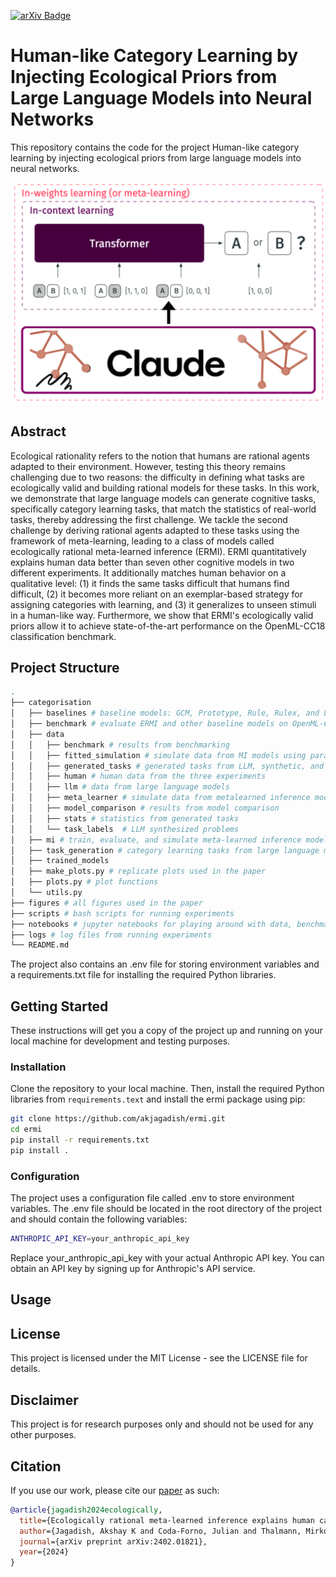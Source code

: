 [![arXiv Badge](https://img.shields.io/badge/arXiv-B31B1B?logo=arxiv&logoColor=fff&style=for-the-badge)](https://arxiv.org/abs/2402.01821) 


# Human-like Category Learning by Injecting Ecological Priors from Large Language Models into Neural Networks
This repository contains the code for the project Human-like category learning by injecting ecological priors from large language models into neural networks. 


<p align="center">
  <img src="ERMI.png" />
</p>

## Abstract
Ecological rationality refers to the notion that humans are rational agents adapted to their environment. However, testing this theory remains challenging due to two reasons: the difficulty in defining what tasks are ecologically valid and building rational models for these tasks. In this work, we demonstrate that large language models can generate cognitive tasks, specifically category learning tasks, that match the statistics of real-world tasks, thereby addressing the first challenge. We tackle the second challenge by deriving rational agents adapted to these tasks using the framework of meta-learning, leading to a class of models called ecologically rational meta-learned inference (ERMI). ERMI quantitatively explains human data better than seven other cognitive models in two different experiments. It additionally matches human behavior on a qualitative level: (1) it finds the same tasks difficult that humans find difficult, (2) it becomes more reliant on an exemplar-based strategy for assigning categories with learning, and (3) it generalizes to unseen stimuli in a human-like way. Furthermore, we show that ERMI's ecologically valid priors allow it to achieve state-of-the-art performance on the OpenML-CC18 classification benchmark.


## Project Structure

```bash
.
├── categorisation
│   ├── baselines # baseline models: GCM, Prototype, Rule, Rulex, and LLM
│   ├── benchmark # evaluate ERMI and other baseline models on OpenML-CC18 benchmark
│   ├── data
│   │   ├── benchmark # results from benchmarking
│   │   ├── fitted_simulation # simulate data from MI models using parameters fitted to humans
│   │   ├── generated_tasks # generated tasks from LLM, synthetic, and OpenML-CC18
│   │   ├── human # human data from the three experiments
│   │   ├── llm # data from large language models
│   │   ├── meta_learner # simulate data from metalearned inference models
│   │   ├── model_comparison # results from model comparison
│   │   ├── stats # statistics from generated tasks
│   │   └── task_labels  # LLM synthesized problems
│   ├── mi # train, evaluate, and simulate meta-learned inference models: ERMI, MI and PFN
│   ├── task_generation # category learning tasks from large language models, synthetic tasks, and OpenML-CC18 tasks
│   ├── trained_models 
│   ├── make_plots.py # replicate plots used in the paper
│   ├── plots.py # plot functions
│   └── utils.py
├── figures # all figures used in the paper
├── scripts # bash scripts for running experiments
├── notebooks # jupyter notebooks for playing around with data, benchmarking...
├── logs # log files from running experiments
└── README.md

```

The project also contains an .env file for storing environment variables and a requirements.txt file for installing the required Python libraries.

## Getting Started
These instructions will get you a copy of the project up and running on your local machine for development and testing purposes.


### Installation
Clone the repository to your local machine. Then, install the required Python libraries from `requirements.text` and install the ermi package using pip:
    
```bash
git clone https://github.com/akjagadish/ermi.git
cd ermi
pip install -r requirements.txt
pip install .
```

### Configuration
The project uses a configuration file called .env to store environment variables. The .env file should be located in the root directory of the project and should contain the following variables:

```bash
ANTHROPIC_API_KEY=your_anthropic_api_key
```
Replace your_anthropic_api_key with your actual Anthropic API key. You can obtain an API key by signing up for Anthropic's API service.

## Usage


## License
This project is licensed under the MIT License - see the LICENSE file for details.

## Disclaimer
This project is for research purposes only and should not be used for any other purposes.

## Citation

If you use our work, please cite our
[paper](https://arxiv.org/abs/2402.01821) as such:

``` bibtex
@article{jagadish2024ecologically,
  title={Ecologically rational meta-learned inference explains human category learning},
  author={Jagadish, Akshay K and Coda-Forno, Julian and Thalmann, Mirko and Schulz, Eric and Binz, Marcel},
  journal={arXiv preprint arXiv:2402.01821},
  year={2024}
}
```